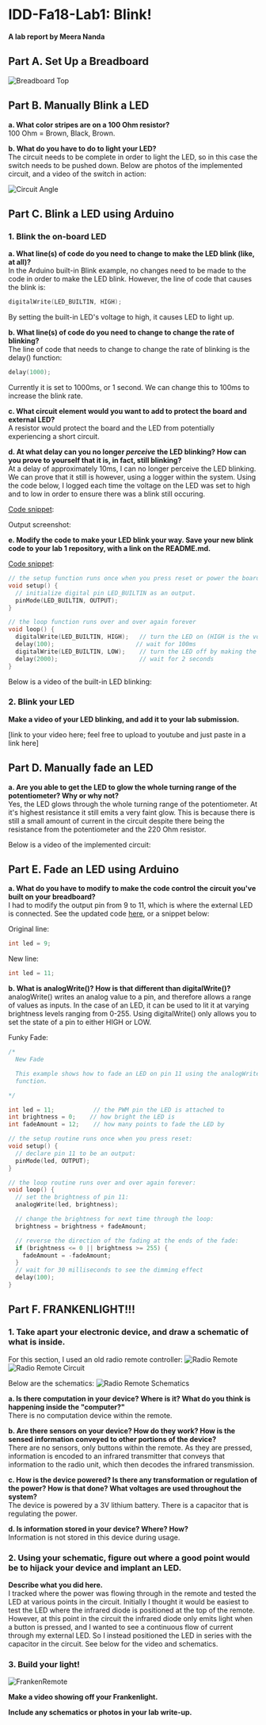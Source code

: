 # IDD-Fa18-Lab1: Blink!

**A lab report by Meera Nanda**

## Part A. Set Up a Breadboard

![Breadboard Top](/images/PartA_BreadboardTop.png)


## Part B. Manually Blink a LED

**a. What color stripes are on a 100 Ohm resistor?**\
100 Ohm = Brown, Black, Brown.
 
**b. What do you have to do to light your LED?**\
The circuit needs to be complete in order to light the LED, so in this case the switch needs to be pushed down. Below are photos of the implemented circuit, and a video of the switch in action:

![Circuit Angle](/images/PartB_BreadboardAngle.png)


## Part C. Blink a LED using Arduino

### 1. Blink the on-board LED

**a. What line(s) of code do you need to change to make the LED blink (like, at all)?**\
In the Arduino built-in Blink example, no changes need to be made to the code in order to make the LED blink. However, the line of code that causes the blink is:

```c
digitalWrite(LED_BUILTIN, HIGH); 
```

By setting the built-in LED's voltage to high, it causes LED to light up.


**b. What line(s) of code do you need to change to change the rate of blinking?**\
The line of code that needs to change to change the rate of blinking is the delay() function: 

```c
delay(1000); 
```

Currently it is set to 1000ms, or 1 second. We can change this to 100ms to increase the blink rate.


**c. What circuit element would you want to add to protect the board and external LED?**\
A resistor would protect the board and the LED from potentially experiencing a short circuit.
 
**d. At what delay can you no longer *perceive* the LED blinking? How can you prove to yourself that it is, in fact, still blinking?**\
At a delay of approximately 10ms, I can no longer perceive the LED blinking. We can prove that it still is however, using a logger within the system. Using the code below, I logged each time the voltage on the LED was set to high and to low in order to ensure there was a blink still occuring. 

[Code snippet](/code/MyBlink.ino):

Output screenshot:


**e. Modify the code to make your LED blink your way. Save your new blink code to your lab 1 repository, with a link on the README.md.**

[Code snippet](/code/MyBlink.ino):
```c
// the setup function runs once when you press reset or power the board
void setup() {
  // initialize digital pin LED_BUILTIN as an output.
  pinMode(LED_BUILTIN, OUTPUT);
}

// the loop function runs over and over again forever
void loop() {
  digitalWrite(LED_BUILTIN, HIGH);   // turn the LED on (HIGH is the voltage level)
  delay(100);                       // wait for 100ms
  digitalWrite(LED_BUILTIN, LOW);    // turn the LED off by making the voltage LOW
  delay(2000);                       // wait for 2 seconds
}

```

Below is a video of the built-in LED blinking:


### 2. Blink your LED

**Make a video of your LED blinking, and add it to your lab submission.**

[link to your video here; feel free to upload to youtube and just paste in a link here]


## Part D. Manually fade an LED

**a. Are you able to get the LED to glow the whole turning range of the potentiometer? Why or why not?**\
Yes, the LED glows through the whole turning range of the potentiometer. At it's highest resistance it still emits a very faint glow. This is because there is still a small amount of current in the circuit despite there being the resistance from the potentiometer and the 220 Ohm resistor.

Below is a video of the implemented circuit:


## Part E. Fade an LED using Arduino

**a. What do you have to modify to make the code control the circuit you've built on your breadboard?**\
I had to modify the output pin from 9 to 11, which is where the external LED is connected. See the updated code [here](/code/NewFade.ino), or a snippet below:

Original line:
```c
int led = 9; 
```

New line:
```c
int led = 11; 
```

**b. What is analogWrite()? How is that different than digitalWrite()?**\
analogWrite() writes an analog value to a pin, and therefore allows a range of values as inputs. In the case of an LED, it can be used to lit it at varying brightness levels ranging from 0-255. Using digitalWrite() only allows you to set the state of a pin to either HIGH or LOW.

Funky Fade:
```c
/*
  New Fade

  This example shows how to fade an LED on pin 11 using the analogWrite()
  function.

*/

int led = 11;           // the PWM pin the LED is attached to
int brightness = 0;    // how bright the LED is
int fadeAmount = 12;    // how many points to fade the LED by

// the setup routine runs once when you press reset:
void setup() {
  // declare pin 11 to be an output:
  pinMode(led, OUTPUT);
}

// the loop routine runs over and over again forever:
void loop() {
  // set the brightness of pin 11:
  analogWrite(led, brightness);

  // change the brightness for next time through the loop:
  brightness = brightness + fadeAmount;

  // reverse the direction of the fading at the ends of the fade:
  if (brightness <= 0 || brightness >= 255) {
    fadeAmount = -fadeAmount;
  }
  // wait for 30 milliseconds to see the dimming effect
  delay(100);
}
```

## Part F. FRANKENLIGHT!!!

### 1. Take apart your electronic device, and draw a schematic of what is inside. 
For this section, I used an old radio remote controller:
![Radio Remote](/images/PartF_1_RemoteOutside.png)![Radio Remote Circuit](/images/PartF_1_RemoteInside.png)

Below are the schematics:
![Radio Remote Schematics](/images/PartF_1_RemoteSchematics.png)


**a. Is there computation in your device? Where is it? What do you think is happening inside the "computer?"**\
There is no computation device within the remote. 

**b. Are there sensors on your device? How do they work? How is the sensed information conveyed to other portions of the device?**\
There are no sensors, only buttons within the remote. As they are pressed, information is encoded to an infrared transmitter that conveys that information to the radio unit, which then decodes the infrared transmission.

**c. How is the device powered? Is there any transformation or regulation of the power? How is that done? What voltages are used throughout the system?**\
The device is powered by a 3V lithium battery. There is a capacitor that is regulating the power.

**d. Is information stored in your device? Where? How?**\
Information is not stored in this device during usage. 

### 2. Using your schematic, figure out where a good point would be to hijack your device and implant an LED.

**Describe what you did here.**\
I tracked where the power was flowing through in the remote and tested the LED at various points in the circuit. Initially I thought it would be easiest to test the LED where the infrared diode is positioned at the top of the remote. However, at this point in the circuit the infrared diode only emits light when a button is pressed, and I wanted to see a continuous flow of current through my external LED. So I instead positioned the LED in series with the capacitor in the circuit. See below for the video and schematics.

### 3. Build your light!
![FrankenRemote](/images/PartF_3_Frankenlight.png)

**Make a video showing off your Frankenlight.**


**Include any schematics or photos in your lab write-up.**
